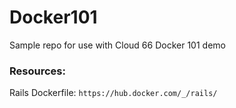 # Docker101

Sample repo for use with Cloud 66 Docker 101 demo


### Resources:

Rails Dockerfile: `https://hub.docker.com/_/rails/`